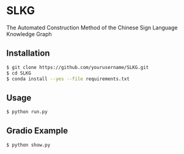 # SLKG
The Automated Construction Method of the Chinese Sign Language Knowledge Graph
## Installation
```bash
$ git clone https://github.com/yourusername/SLKG.git
$ cd SLKG
$ conda install --yes --file requirements.txt
```
## Usage
```bash
$ python run.py
```
## Gradio Example
```bash
$ python show.py
```